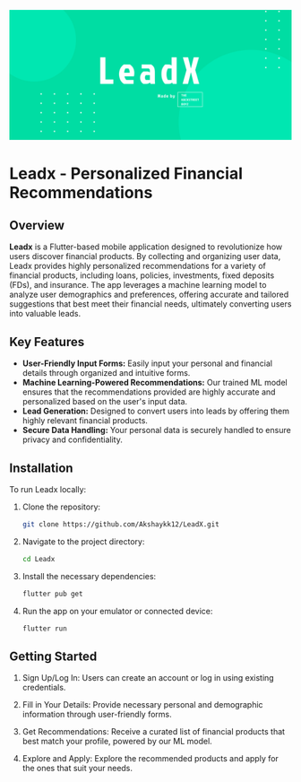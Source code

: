 ![Leadx Banner](Banner.png)

# Leadx - Personalized Financial Recommendations

## Overview

**Leadx** is a Flutter-based mobile application designed to revolutionize how users discover financial products. By collecting and organizing user data, Leadx provides highly personalized recommendations for a variety of financial products, including loans, policies, investments, fixed deposits (FDs), and insurance. The app leverages a machine learning model to analyze user demographics and preferences, offering accurate and tailored suggestions that best meet their financial needs, ultimately converting users into valuable leads.

## Key Features

- **User-Friendly Input Forms:** Easily input your personal and financial details through organized and intuitive forms.
- **Machine Learning-Powered Recommendations:** Our trained ML model ensures that the recommendations provided are highly accurate and personalized based on the user's input data.
- **Lead Generation:** Designed to convert users into leads by offering them highly relevant financial products.
- **Secure Data Handling:** Your personal data is securely handled to ensure privacy and confidentiality.

## Installation

To run Leadx locally:

1. Clone the repository:
   ```bash
   git clone https://github.com/Akshaykk12/LeadX.git

2. Navigate to the project directory:
   ```bash
   cd Leadx

3. Install the necessary dependencies:
   ```bash
   flutter pub get

4. Run the app on your emulator or connected device:
   ```bash
   flutter run

## Getting Started

1. Sign Up/Log In: Users can create an account or log in using existing credentials.

2. Fill in Your Details: Provide necessary personal and demographic information through user-friendly forms.

3. Get Recommendations: Receive a curated list of financial products that best match your profile, powered by our ML model.

4. Explore and Apply: Explore the recommended products and apply for the ones that suit your needs.
